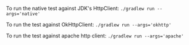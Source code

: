 To run the native test against JDK's HttpClient:
`./gradlew run --args='native'`

To run the test against OkHttpClient:
`./gradlew run --args='okhttp'`

To run the test against apache http client:
`./gradlew run --args='apache'`